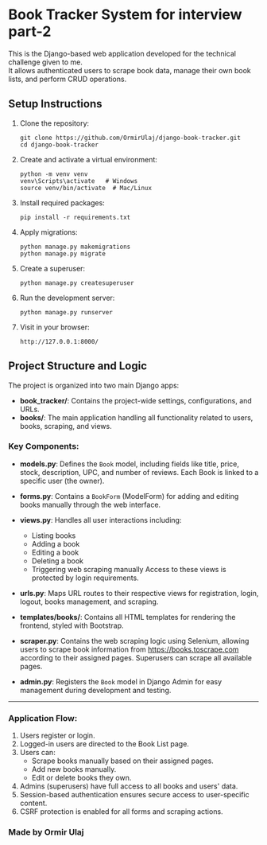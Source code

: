 # Book Tracker System for interview part-2

This is the Django-based web application developed for the technical challenge given to me.  
It allows authenticated users to scrape book data, manage their own book lists, and perform CRUD operations.


## Setup Instructions 

1. Clone the repository:

    ```
    git clone https://github.com/OrmirUlaj/django-book-tracker.git
    cd django-book-tracker
    ```

2. Create and activate a virtual environment:

    ```
    python -m venv venv
    venv\Scripts\activate   # Windows
    source venv/bin/activate  # Mac/Linux
    ```

3. Install required packages:

    ```
    pip install -r requirements.txt
    ```

4. Apply migrations:

    ```
    python manage.py makemigrations
    python manage.py migrate
    ```

5. Create a superuser:

    ```
    python manage.py createsuperuser
    ```

6. Run the development server:

    ```
    python manage.py runserver
    ```

7. Visit in your browser:

    ```
    http://127.0.0.1:8000/
    ```


## Project Structure and Logic

The project is organized into two main Django apps:

- **book_tracker/**: Contains the project-wide settings, configurations, and URLs.
- **books/**: The main application handling all functionality related to users, books, scraping, and views.

### Key Components:

- **models.py**:
  Defines the `Book` model, including fields like title, price, stock, description, UPC, and number of reviews.
  Each Book is linked to a specific user (the owner).

- **forms.py**:
  Contains a `BookForm` (ModelForm) for adding and editing books manually through the web interface.

- **views.py**:
  Handles all user interactions including:
  - Listing books
  - Adding a book
  - Editing a book
  - Deleting a book
  - Triggering web scraping manually
  Access to these views is protected by login requirements.

- **urls.py**:
  Maps URL routes to their respective views for registration, login, logout, books management, and scraping.

- **templates/books/**:
  Contains all HTML templates for rendering the frontend, styled with Bootstrap.

- **scraper.py**:
  Contains the web scraping logic using Selenium, allowing users to scrape book information from https://books.toscrape.com according to their assigned pages.
  Superusers can scrape all available pages.

- **admin.py**:
  Registers the `Book` model in Django Admin for easy management during development and testing.

---

### Application Flow:

1. Users register or login.
2. Logged-in users are directed to the Book List page.
3. Users can:
   - Scrape books manually based on their assigned pages.
   - Add new books manually.
   - Edit or delete books they own.
4. Admins (superusers) have full access to all books and users' data.
5. Session-based authentication ensures secure access to user-specific content.
6. CSRF protection is enabled for all forms and scraping actions.

### Made by Ormir Ulaj